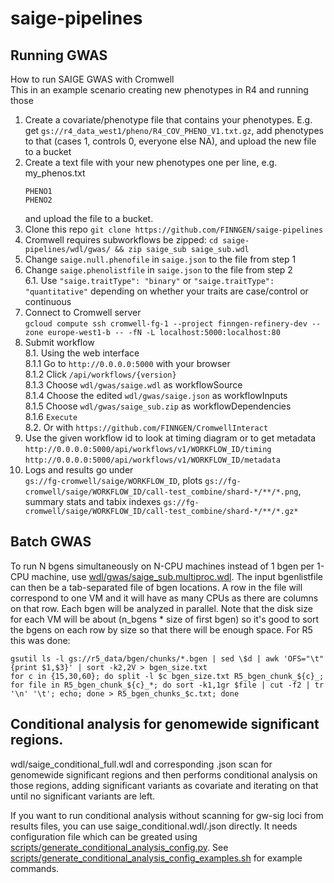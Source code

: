 # saige-pipelines

## Running GWAS

How to run SAIGE GWAS with Cromwell  
This in an example scenario creating new phenotypes in R4 and running those

1. Create a covariate/phenotype file that contains your phenotypes. E.g. get `gs://r4_data_west1/pheno/R4_COV_PHENO_V1.txt.gz`, add phenotypes to that (cases 1, controls 0, everyone else NA), and upload the new file to a bucket
2. Create a text file with your new phenotypes one per line, e.g.  
    my_phenos.txt
    ```
    PHENO1
    PHENO2
    ```
    and upload the file to a bucket.
3. Clone this repo `git clone https://github.com/FINNGEN/saige-pipelines`
4. Cromwell requires subworkflows be zipped: `cd saige-pipelines/wdl/gwas/ && zip saige_sub saige_sub.wdl`
5. Change `saige.null.phenofile` in `saige.json` to the file from step 1
6. Change `saige.phenolistfile` in `saige.json` to the file from step 2  
6.1. Use `"saige.traitType": "binary"` or `"saige.traitType": "quantitative"` depending on whether your traits are case/control or continuous
7. Connect to Cromwell server  
    `gcloud compute ssh cromwell-fg-1 --project finngen-refinery-dev --zone europe-west1-b -- -fN -L localhost:5000:localhost:80`
8. Submit workflow  
    8.1. Using the web interface  
        8.1.1 Go to `http://0.0.0.0:5000` with your browser  
        8.1.2 Click `/api/workflows/{version}`  
        8.1.3 Choose `wdl/gwas/saige.wdl` as workflowSource  
        8.1.4 Choose the edited `wdl/gwas/saige.json` as workflowInputs  
        8.1.5 Choose `wdl/gwas/saige_sub.zip` as workflowDependencies  
        8.1.6 `Execute`  
    8.2. Or with `https://github.com/FINNGEN/CromwellInteract`    
9. Use the given workflow id to look at timing diagram or to get metadata  
`http://0.0.0.0:5000/api/workflows/v1/WORKFLOW_ID/timing`  
`http://0.0.0.0:5000/api/workflows/v1/WORKFLOW_ID/metadata`
10. Logs and results go under  
`gs://fg-cromwell/saige/WORKFLOW_ID`, plots `gs://fg-cromwell/saige/WORKFLOW_ID/call-test_combine/shard-*/**/*.png`, summary stats and tabix indexes `gs://fg-cromwell/saige/WORKFLOW_ID/call-test_combine/shard-*/**/*.gz*`


## Batch GWAS

To run N bgens simultaneously on N-CPU machines instead of 1 bgen per
1-CPU machine, use
[wdl/gwas/saige_sub.multiproc.wdl](wdl/gwas/saige_sub.multiproc.wdl). The
input bgenlistfile can then be a tab-separated file of bgen
locations. A row in the file will correspond to one VM and it will
have as many CPUs as there are columns on that row. Each bgen will be
analyzed in parallel. Note that the disk size for each VM will be
about (n_bgens * size of first bgen) so it's good to sort the bgens on
each row by size so that there will be enough space. For R5 this was
done:

```
gsutil ls -l gs://r5_data/bgen/chunks/*.bgen | sed \$d | awk 'OFS="\t" {print $1,$3}' | sort -k2,2V > bgen_size.txt
for c in {15,30,60}; do split -l $c bgen_size.txt R5_bgen_chunk_${c}_; for file in R5_bgen_chunk_${c}_*; do sort -k1,1gr $file | cut -f2 | tr '\n' '\t'; echo; done > R5_bgen_chunks_$c.txt; done
```

## Conditional analysis for genomewide significant regions.

wdl/saige_conditional_full.wdl and corresponding .json scan for genomewide significant regions and then performs conditional analysis on those regions, adding significant variants as covariate and iterating on that until no significant variants are left.

If you want to run conditional analysis without scanning for gw-sig loci from results files, you can use saige_conditional.wdl/.json directly. It needs configuration file which can be greated using [scripts/generate_conditional_analysis_config.py](scripts/generate_conditional_analysis_config.py). See [scripts/generate_conditional_analysis_config_examples.sh](scripts/generate_conditional_analysis_config_examples.sh) for example commands.



